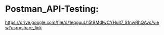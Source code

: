 # Postman_API-Testing:


https://drive.google.com/file/d/1eqguuU15tBMdlwCYHuit7_S1nwRhQAvo/view?usp=share_link
